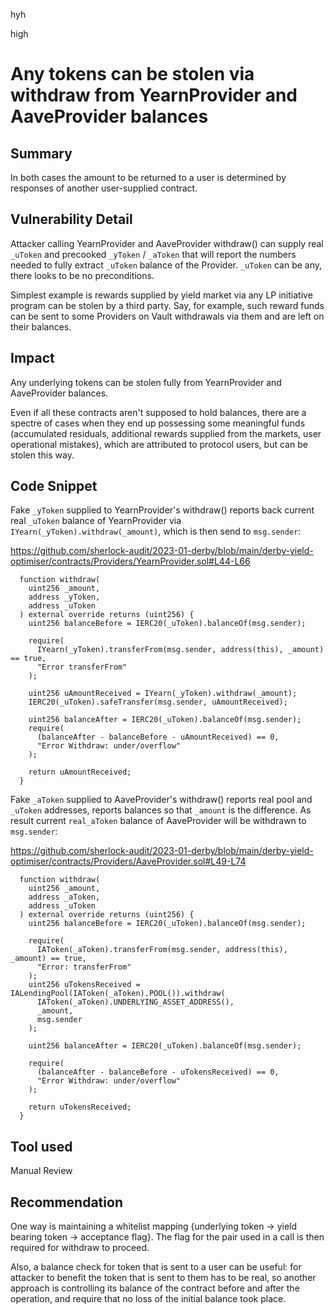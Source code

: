 hyh

high

# Any tokens can be stolen via withdraw from YearnProvider and AaveProvider balances

## Summary

In both cases the amount to be returned to a user is determined by responses of another user-supplied contract.

## Vulnerability Detail

Attacker calling YearnProvider and AaveProvider withdraw() can supply real `_uToken` and precooked `_yToken` / `_aToken` that will report the numbers needed to fully extract `_uToken` balance of the Provider. `_uToken` can be any, there looks to be no preconditions.

Simplest example is rewards supplied by yield market via any LP initiative program can be stolen by a third party. Say, for example, such reward funds can be sent to some Providers on Vault withdrawals via them and are left on their balances.

## Impact

Any underlying tokens can be stolen fully from YearnProvider and AaveProvider balances.

Even if all these contracts aren't supposed to hold balances, there are a spectre of cases when they end up possessing some meaningful funds (accumulated residuals, additional rewards supplied from the markets, user operational mistakes), which are attributed to protocol users, but can be stolen this way.

## Code Snippet

Fake `_yToken` supplied to YearnProvider's withdraw() reports back current real `_uToken` balance of YearnProvider via `IYearn(_yToken).withdraw(_amount)`, which is then send to `msg.sender`:

https://github.com/sherlock-audit/2023-01-derby/blob/main/derby-yield-optimiser/contracts/Providers/YearnProvider.sol#L44-L66

```solidity
  function withdraw(
    uint256 _amount,
    address _yToken,
    address _uToken
  ) external override returns (uint256) {
    uint256 balanceBefore = IERC20(_uToken).balanceOf(msg.sender);

    require(
      IYearn(_yToken).transferFrom(msg.sender, address(this), _amount) == true,
      "Error transferFrom"
    );

    uint256 uAmountReceived = IYearn(_yToken).withdraw(_amount);
    IERC20(_uToken).safeTransfer(msg.sender, uAmountReceived);

    uint256 balanceAfter = IERC20(_uToken).balanceOf(msg.sender);
    require(
      (balanceAfter - balanceBefore - uAmountReceived) == 0,
      "Error Withdraw: under/overflow"
    );

    return uAmountReceived;
  }
```

Fake `_aToken` supplied to AaveProvider's withdraw() reports real pool and `_uToken` addresses, reports balances so that `_amount` is the difference. As result current `real_aToken` balance of AaveProvider will be withdrawn to `msg.sender`:

https://github.com/sherlock-audit/2023-01-derby/blob/main/derby-yield-optimiser/contracts/Providers/AaveProvider.sol#L49-L74

```solidity
  function withdraw(
    uint256 _amount,
    address _aToken,
    address _uToken
  ) external override returns (uint256) {
    uint256 balanceBefore = IERC20(_uToken).balanceOf(msg.sender);

    require(
      IAToken(_aToken).transferFrom(msg.sender, address(this), _amount) == true,
      "Error: transferFrom"
    );
    uint256 uTokensReceived = IALendingPool(IAToken(_aToken).POOL()).withdraw(
      IAToken(_aToken).UNDERLYING_ASSET_ADDRESS(),
      _amount,
      msg.sender
    );

    uint256 balanceAfter = IERC20(_uToken).balanceOf(msg.sender);

    require(
      (balanceAfter - balanceBefore - uTokensReceived) == 0,
      "Error Withdraw: under/overflow"
    );

    return uTokensReceived;
  }
```

## Tool used

Manual Review

## Recommendation

One way is maintaining a whitelist mapping {underlying token -> yield bearing token -> acceptance flag}. The flag for the pair used in a call is then required for withdraw to proceed.

Also, a balance check for token that is sent to a user can be useful: for attacker to benefit the token that is sent to them has to be real, so another approach is controlling its balance of the contract before and after the operation, and require that no loss of the initial balance took place.